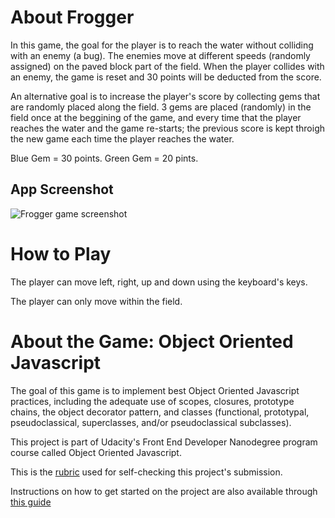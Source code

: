 # About Frogger

In this game, the goal for the player is to reach the water without colliding with an enemy (a bug). The enemies move at different speeds (randomly assigned) on the paved block part of the field. When the player collides with an enemy, the game is reset and 30 points will be deducted from the score. 

An alternative goal is to increase the player's score by collecting gems that are randomly placed along the field. 3 gems are placed (randomly) in the field once at the beggining of the game, and every time that the player reaches the water and the game re-starts; the previous score is kept throigh the new game each time the player reaches the water.

Blue Gem = 30 points.
Green Gem  = 20 pints.

## App Screenshot

![Frogger game screenshot](https://github.com/jlares/udacity-object-oriented-javascript/blob/master/images/screenshots/screenshot1.png)


# How to Play

The player can move left, right, up and down using the keyboard's keys.

The player can only move within the field.


# About the Game: Object Oriented Javascript

The goal of this game is to implement best Object Oriented Javascript practices, including the adequate use of scopes, closures, prototype chains, the object decorator pattern, and classes (functional, prototypal, pseudoclassical, superclasses, and/or pseudoclassical subclasses).

This project is part of Udacity's Front End Developer Nanodegree program course called Object Oriented Javascript.

This is the [rubric][1] used for self-checking this project's submission.

Instructions on how to get started on the project are also available through [this guide][2]

[1]: https://review.udacity.com/#!/projects/2696458597/rubric
[2]: https://docs.google.com/document/d/1v01aScPjSWCCWQLIpFqvg3-vXLH2e8_SZQKC8jNO0Dc/pub?embedded=true

